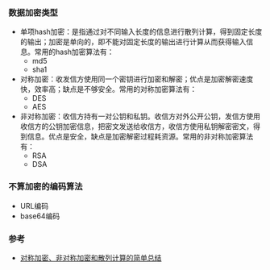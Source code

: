 ### 数据加密类型
- 单项hash加密：是指通过对不同输入长度的信息进行散列计算，得到固定长度的输出；加密是单向的，即不能对固定长度的输出进行计算从而获得输入信息。常用的hash加密算法有：
    * md5
    * sha1
- 对称加密：收发信方使用同一个密钥进行加密和解密；优点是加密解密速度快，效率高；缺点是不够安全。常用的对称加密算法有：
    * DES
    * AES
- 非对称加密：收信方持有一对公钥和私钥。收信方对外公开公钥，发信方使用收信方的公钥加密信息，把密文发送给收信方，收信方使用私钥解密密文，得到信息。优点是安全，缺点是加密解密过程耗资源。常用的非对称加密算法有：
    * RSA
    * DSA

### 不算加密的编码算法
- URL编码
- base64编码

### 参考
- [对称加密、非对称加密和散列计算的简单总结](https://blog.csdn.net/werewolf_st/article/details/45932839)